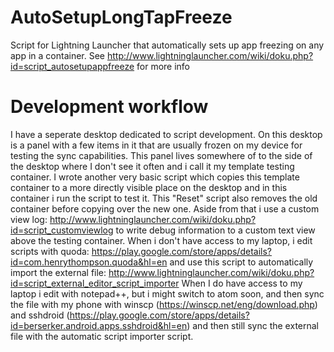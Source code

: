 # AutoSetupLongTapFreeze
Script for Lightning Launcher that automatically sets up app freezing on any app in a container. See http://www.lightninglauncher.com/wiki/doku.php?id=script_autosetupappfreeze for more info

# Development workflow
I have a seperate desktop dedicated to script development. On this desktop is a panel with a few items in it that are usually frozen on my device for testing the sync capabilities. This panel lives somewhere of to the side of the desktop where I don't see it often and i call it my template testing container. I wrote another very basic script which copies this template container to a more directly visible place on the desktop and in this container i run the script to test it. This "Reset" script also removes the old container before copying over the new one.
Aside from that i use a custom view log: http://www.lightninglauncher.com/wiki/doku.php?id=script_customviewlog to write debug information to a custom text view above the testing container.
When i don't have access to my laptop, i edit scripts with quoda: https://play.google.com/store/apps/details?id=com.henrythompson.quoda&hl=en and use this script to automatically import the external file: http://www.lightninglauncher.com/wiki/doku.php?id=script_external_editor_script_importer
When I do have access to my laptop i edit with notepad++, but i might switch to atom soon, and then sync the file with my phone with winscp (https://winscp.net/eng/download.php) and sshdroid (https://play.google.com/store/apps/details?id=berserker.android.apps.sshdroid&hl=en) and then still sync the external file with the automatic script importer script.